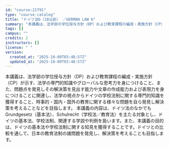 ```yaml
---
id: "course:21791"
type: "course-catalog"
title: "ドイツ法b（18以前） ／GERMAN LAW b"
summary: "本講義は、法学部の学位授与方針（DP）および教育課程の編成・実施方針（CP）が示す、法学の専門的知識やグローバルな思考力を身につけること、また、問題点を発見しその解決策を見出す能力や文章の作成能力および表現力を身につけることに関連し、法学の…"
tags: []
campus: ""
credits: 2
instructors: []
license: " "
version:
  created_at: "2025-10-09T03:48:57Z"
  updated_at: "2025-10-09T03:48:57Z"
---
```


本講義は、法学部の学位授与方針（DP）および教育課程の編成・実施方針（CP）が示す、法学の専門的知識やグローバルな思考力を身につけること、また、問題点を発見しその解決策を見出す能力や文章の作成能力および表現力を身につけることに関連し、法学の視点からドイツの学校法制に関する専門的知識を獲得すること、時事的・国内・国外の教育に関する様々な問題を自ら発見し解決策を考えることなどを目指します。 本講義の内容は、ドイツ法のなかでもGrundgesetz（基本法）、Schulrecht（学校法／教育法）を主たる対象とし、ドイツの基本法、学校法制、関連する学説や判例を扱います。また、本講義の目的は、ドイツの基本法や学校法制に関する知見を獲得することです。ドイツとの比較を通して、日本の教育法制の諸問題を発見し、解決策を考えることも目指します。
